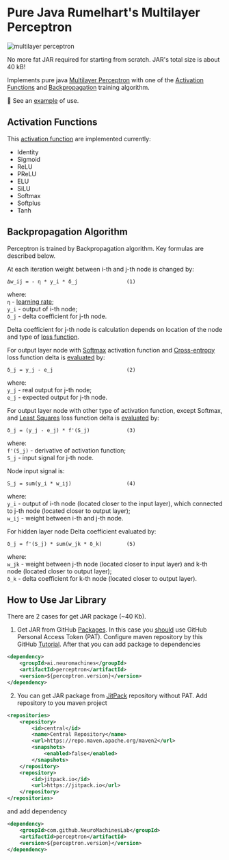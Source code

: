 # Pure Java Rumelhart's Multilayer Perceptron

![multilayer perceptron](https://github.com/user-attachments/assets/1872114f-4727-43fe-a0ca-9c661a66c071)

No more fat JAR required for starting from scratch. JAR's total size is about 40 kB!

Implements pure java [Multilayer Perceptron](https://en.wikipedia.org/wiki/Multilayer_perceptron)
with one of the [Activation Functions](https://en.wikipedia.org/wiki/Activation_function)
and [Backpropagation](https://en.wikipedia.org/wiki/Backpropagation) training algorithm.

📰 See an [example](examples/src/main/java/ai/neuromachines/examples/TrainingSample.java) of use.

## Activation Functions

This [activation function](https://en.wikipedia.org/wiki/Activation_function) are implemented currently:
- Identity
- Sigmoid
- ReLU
- PReLU
- ELU
- SiLU
- Softmax
- Softplus
- Tanh

## Backpropagation Algorithm

Perceptron is trained by Backpropagation algorithm. Key formulas are described below.

At each iteration weight between i-th and j-th node is changed by:
```
Δw_ij = - η * y_i * δ_j                (1)
```
where: <br>
`η` - [learning rate](https://en.wikipedia.org/wiki/Learning_rate); <br>
`y_i` - output of i-th node; <br>
`δ_j` - delta coefficient for j-th node.

Delta coefficient for j-th node is calculation depends on location of the node
and type of [loss function](https://en.wikipedia.org/wiki/Loss_function).

For output layer node with [Softmax](https://en.wikipedia.org/wiki/Activation_function) activation function
and [Cross-entropy](https://en.wikipedia.org/wiki/Cross-entropy) loss function
delta is [evaluated](https://habr.com/ru/articles/155235) by:
```
δ_j = y_j - e_j                        (2)
```
where: <br>
`y_j` - real output for j-th node; <br>
`e_j` - expected output for j-th node.

For output layer node with other type of activation function, except Softmax, and
[Least Squares](https://en.wikipedia.org/wiki/Least_squares) loss function
delta is [evaluated](https://en.wikipedia.org/wiki/Backpropagation) by:
```
δ_j = (y_j - e_j) * f'(S_j)            (3)
```
where: <br>
`f'(S_j)` - derivative of activation function; <br>
`S_j` - input signal for j-th node.

Node input signal is:
```
S_j = sum(y_i * w_ij)                  (4)
```
where: <br>
`y_i` - output of i-th node (located closer to the input layer), which connected to j-th node (located closer to output layer); <br>
`w_ij` - weight between i-th and j-th node.

For hidden layer node Delta coefficient evaluated by:
```
δ_j = f'(S_j) * sum(w_jk * δ_k)        (5)
```
where: <br>
`w_jk` - weight between j-th node (located closer to input layer) and k-th node (located closer to output layer); <br>
`δ_k` - delta coefficient for k-th node (located closer to output layer).

## How to Use Jar Library

There are 2 cases for get JAR package (~40 Kb).

1. Get JAR from GitHub [Packages](https://github.com/orgs/NeuroMachinesLab/packages?repo_name=perceptron).
In this case you [should](https://stackoverflow.com/questions/72732582/using-github-packages-without-personal-access-token)
use GitHub Personal Access Token (PAT). Configure maven repository by this GitHub
[Tutorial](https://docs.github.com/en/packages/working-with-a-github-packages-registry/working-with-the-apache-maven-registry).
After that you can add package to dependencies
```xml
<dependency>
    <groupId>ai.neuromachines</groupId>
    <artifactId>perceptron</artifactId>
    <version>${perceptron.version}</version>
</dependency>
```

2. You can get JAR package from [JitPack](https://jitpack.io/#NeuroMachinesLab/perceptron) repository without PAT.
Add repository to you maven project
```xml
<repositories>
    <repository>
        <id>central</id>
        <name>Central Repository</name>
        <url>https://repo.maven.apache.org/maven2</url>
        <snapshots>
            <enabled>false</enabled>
        </snapshots>
    </repository>
    <repository>
        <id>jitpack.io</id>
        <url>https://jitpack.io</url>
    </repository>
</repositories>
```
and add dependency
```xml
<dependency>
    <groupId>com.github.NeuroMachinesLab</groupId>
    <artifactId>perceptron</artifactId>
    <version>${perceptron.version}</version>
</dependency>
```
